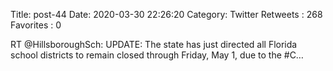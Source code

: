 Title: post-44
Date: 2020-03-30 22:26:20
Category: Twitter
Retweets : 268
Favorites : 0

RT @HillsboroughSch: UPDATE: The state has just directed all Florida school districts to remain closed through Friday, May 1, due to the #C…